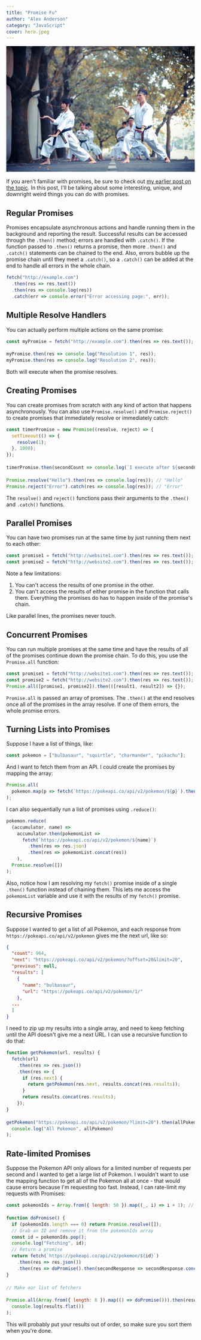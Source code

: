 ```yaml
---
title: "Promise Fu"
author: "Alex Anderson"
category: "JavaScript"
cover: hero.jpeg
---
```


![Hero](hero.jpeg)

If you aren't familiar with promises, be sure to check out [my earlier post on the topic](/blog/i-promise-youll-like-this/). In this post, I'll be talking about some interesting, unique, and downright weird things you can do with promises.

## Regular Promises

Promises encapsulate asynchronous actions and handle running them in the background and reporting the result. Successful results can be accessed through the `.then()` method; errors are handled with `.catch()`. If the function passed to `.then()` returns a promise, then more `.then()` and `.catch()` statements can be chained to the end. Also, errors bubble up the promise chain until they meet a `.catch()`, so a `.catch()` can be added at the end to handle all errors in the whole chain.

```javascript
fetch("http://example.com")
  .then(res => res.text())
  .then(res => console.log(res))
  .catch(err => console.error("Error accessing page:", err));
```

## Multiple Resolve Handlers

You can actually perform multiple actions on the same promise:

```javascript
const myPromise = fetch("http://example.com").then(res => res.text());

myPromise.then(res => console.log("Resolution 1", res));
myPromise.then(res => console.log("Resolution 2", res));
```

Both will execute when the promise resolves.

## Creating Promises

You can create promises from scratch with any kind of action that happens asynchronously. You can also use `Promise.resolve()` and `Promise.reject()` to create promises that immediately resolve or immediately catch:

```javascript
const timerPromise = new Promise((resolve, reject) => {
  setTimeout(() => {
    resolve(1);
  }, 1000);
});

timerPromise.then(secondCount => console.log(`I execute after ${secondCount} second!`)); // I execute after 1 second

Promise.resolve("Hello").then(res => console.log(res)); // "Hello"
Promise.reject("Error").catch(res => console.log(res)); // "Error"
```

The `resolve()` and `reject()` functions pass their arguments to the `.then()` and `.catch()` functions.

## Parallel Promises

You can have two promises run at the same time by just running them next to each other:

```javascript
const promise1 = fetch("http://website1.com").then(res => res.text());
const promise2 = fetch("http://website2.com").then(res => res.text());
```

Note a few limitations:

1. You can't access the results of one promise in the other.
2. You can't access the results of either promise in the function that calls them. Everything the promises do has to happen inside of the promise's chain.

Like parallel lines, the promises never touch.

## Concurrent Promises

You can run multiple promises at the same time and have the results of all of the promises continue down the promise chain. To do this, you use the `Promise.all` function:

```javascript
const promise1 = fetch("http://website1.com").then(res => res.text());
const promise2 = fetch("http://website2.com").then(res => res.text());
Promise.all([promise1, promise2]).then(([result1, result2]) => {});
```

`Promise.all` is passed an array of promises. The `.then()` at the end resolves once all of the promises in the array resolve. If one of them errors, the whole promise errors.

## Turning Lists into Promises

Suppose I have a list of things, like:

```javascript
const pokemon = ["bulbasaur", "squirtle", "charmander", "pikachu"];
```

And I want to fetch them from an API. I could create the promises by mapping the array:

```javascript
Promise.all(
  pokemon.map(p => fetch(`https://pokeapi.co/api/v2/pokemon/${p}`).then(res => res.json))
);
```

I can also sequentially run a list of promises using `.reduce()`:

```javascript
pokemon.reduce(
  (accumulator, name) =>
    accumulator.then(pokemonList =>
      fetch(`https://pokeapi.co/api/v2/pokemon/${name}`)
        .then(res => res.json)
        .then(res => pokemonList.concat(res))
    ),
  Promise.resolve([])
);
```

Also, notice how I am resolving my `fetch()` promise inside of a single `.then()` function instead of chaining them. This lets me access the `pokemonList` variable and use it with the results of my `fetch()` promise.

## Recursive Promises

Suppose I wanted to get a list of all Pokemon, and each response from `https://pokeapi.co/api/v2/pokemon` gives me the next url, like so:

```json
{
  "count": 964,
  "next": "https://pokeapi.co/api/v2/pokemon/?offset=20&limit=20",
  "previous": null,
  "results": [
    {
      "name": "bulbasaur",
      "url": "https://pokeapi.co/api/v2/pokemon/1/"
    },
  ...
  ]
}
```

I need to zip up my results into a single array, and need to keep fetching until the API doesn't give me a next URL. I can use a recursive function to do that:

```javascript
function getPokemon(url, results) {
  fetch(url)
    .then(res => res.json())
    .then(res => {
      if (res.next) {
        return getPokemon(res.next, results.concat(res.results));
      }
      return results.concat(res.results);
    });
}

getPokemon("https://pokeapi.co/api/v2/pokemon/?limit=20").then(allPokemon =>
  console.log("All Pokemon", allPokemon)
);
```

## Rate-limited Promises

Suppose the Pokemon API only allows for a limited number of requests per second and I wanted to get a large list of Pokemon. I wouldn't want to use the mapping function to get all of the Pokemon all at once - that would cause errors because I'm requesting too fast. Instead, I can rate-limit my requests with Promises:

```javascript
const pokemonIds = Array.from({ length: 50 }).map((_, i) => i + 1); // [1,2,3,4,...,100]

function doPromise() {
  if (pokemonIds.length === 0) return Promise.resolve([]);
  // Grab an ID and remove it from the pokemonIds array
  const id = pokemonIds.pop();
  console.log("Fetching", id);
  // Return a promise
  return fetch(`https://pokeapi.co/api/v2/pokemon/${id}`)
    .then(res => res.json())
    .then(res => doPromise().then(secondResponse => secondResponse.concat(res)));
}

// Make our list of fetchers

Promise.all(Array.from({ length: 8 }).map(() => doPromise())).then(results =>
  console.log(results.flat())
);
```

This will probably put your results out of order, so make sure you sort them when you're done.
